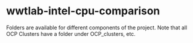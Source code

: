 # wwtlab-intel-cpu-comparison
Folders are available for different components of the project. Note that all OCP Clusters have a folder under OCP_clusters, etc.